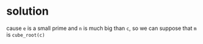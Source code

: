 # solution
cause `e` is a small prime and `n` is much big than `c`, so we can suppose that `m`
is `cube_root(c)`

